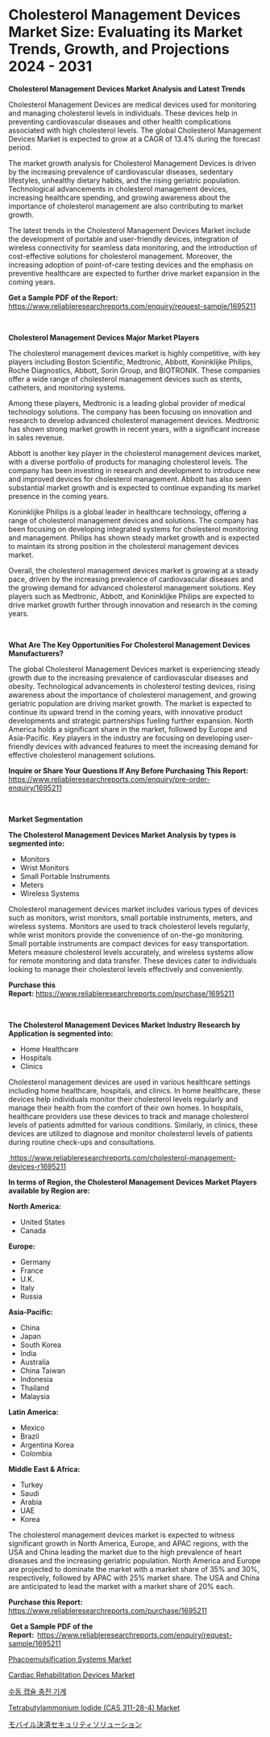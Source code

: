 <p><h1>Cholesterol Management Devices Market Size: Evaluating its Market Trends, Growth, and Projections 2024 - 2031</h1></p><p><strong>Cholesterol Management Devices Market Analysis and Latest Trends</strong></p>
<p><p>Cholesterol Management Devices are medical devices used for monitoring and managing cholesterol levels in individuals. These devices help in preventing cardiovascular diseases and other health complications associated with high cholesterol levels. The global Cholesterol Management Devices Market is expected to grow at a CAGR of 13.4% during the forecast period.</p><p>The market growth analysis for Cholesterol Management Devices is driven by the increasing prevalence of cardiovascular diseases, sedentary lifestyles, unhealthy dietary habits, and the rising geriatric population. Technological advancements in cholesterol management devices, increasing healthcare spending, and growing awareness about the importance of cholesterol management are also contributing to market growth.</p><p>The latest trends in the Cholesterol Management Devices Market include the development of portable and user-friendly devices, integration of wireless connectivity for seamless data monitoring, and the introduction of cost-effective solutions for cholesterol management. Moreover, the increasing adoption of point-of-care testing devices and the emphasis on preventive healthcare are expected to further drive market expansion in the coming years.</p></p>
<p><strong>Get a Sample PDF of the Report:&nbsp;</strong> <a href="https://www.reliableresearchreports.com/enquiry/request-sample/1695211">https://www.reliableresearchreports.com/enquiry/request-sample/1695211</a></p>
<p>&nbsp;</p>
<p><strong>Cholesterol Management Devices Major Market Players</strong></p>
<p><p>The cholesterol management devices market is highly competitive, with key players including Boston Scientific, Medtronic, Abbott, Koninklijke Philips, Roche Diagnostics, Abbott, Sorin Group, and BIOTRONIK. These companies offer a wide range of cholesterol management devices such as stents, catheters, and monitoring systems.</p><p>Among these players, Medtronic is a leading global provider of medical technology solutions. The company has been focusing on innovation and research to develop advanced cholesterol management devices. Medtronic has shown strong market growth in recent years, with a significant increase in sales revenue.</p><p>Abbott is another key player in the cholesterol management devices market, with a diverse portfolio of products for managing cholesterol levels. The company has been investing in research and development to introduce new and improved devices for cholesterol management. Abbott has also seen substantial market growth and is expected to continue expanding its market presence in the coming years.</p><p>Koninklijke Philips is a global leader in healthcare technology, offering a range of cholesterol management devices and solutions. The company has been focusing on developing integrated systems for cholesterol monitoring and management. Philips has shown steady market growth and is expected to maintain its strong position in the cholesterol management devices market.</p><p>Overall, the cholesterol management devices market is growing at a steady pace, driven by the increasing prevalence of cardiovascular diseases and the growing demand for advanced cholesterol management solutions. Key players such as Medtronic, Abbott, and Koninklijke Philips are expected to drive market growth further through innovation and research in the coming years.</p></p>
<p>&nbsp;</p>
<p><strong>What Are The Key Opportunities For Cholesterol Management Devices Manufacturers?</strong></p>
<p><p>The global Cholesterol Management Devices market is experiencing steady growth due to the increasing prevalence of cardiovascular diseases and obesity. Technological advancements in cholesterol testing devices, rising awareness about the importance of cholesterol management, and growing geriatric population are driving market growth. The market is expected to continue its upward trend in the coming years, with innovative product developments and strategic partnerships fueling further expansion. North America holds a significant share in the market, followed by Europe and Asia-Pacific. Key players in the industry are focusing on developing user-friendly devices with advanced features to meet the increasing demand for effective cholesterol management solutions.</p></p>
<p><strong>Inquire or Share Your Questions If Any Before Purchasing This Report:</strong> <a href="https://www.reliableresearchreports.com/enquiry/pre-order-enquiry/1695211">https://www.reliableresearchreports.com/enquiry/pre-order-enquiry/1695211</a></p>
<p>&nbsp;</p>
<p><strong>Market Segmentation</strong></p>
<p><strong>The Cholesterol Management Devices Market Analysis by types is segmented into:</strong></p>
<p><ul><li>Monitors</li><li>Wrist Monitors</li><li>Small Portable Instruments</li><li>Meters</li><li>Wireless Systems</li></ul></p>
<p><p>Cholesterol management devices market includes various types of devices such as monitors, wrist monitors, small portable instruments, meters, and wireless systems. Monitors are used to track cholesterol levels regularly, while wrist monitors provide the convenience of on-the-go monitoring. Small portable instruments are compact devices for easy transportation. Meters measure cholesterol levels accurately, and wireless systems allow for remote monitoring and data transfer. These devices cater to individuals looking to manage their cholesterol levels effectively and conveniently.</p></p>
<p><strong>Purchase this Report:&nbsp;</strong><a href="https://www.reliableresearchreports.com/purchase/1695211">https://www.reliableresearchreports.com/purchase/1695211</a></p>
<p>&nbsp;</p>
<p><strong>The Cholesterol Management Devices Market Industry Research by Application is segmented into:</strong></p>
<p><ul><li>Home Healthcare</li><li>Hospitals</li><li>Clinics</li></ul></p>
<p><p>Cholesterol management devices are used in various healthcare settings including home healthcare, hospitals, and clinics. In home healthcare, these devices help individuals monitor their cholesterol levels regularly and manage their health from the comfort of their own homes. In hospitals, healthcare providers use these devices to track and manage cholesterol levels of patients admitted for various conditions. Similarly, in clinics, these devices are utilized to diagnose and monitor cholesterol levels of patients during routine check-ups and consultations.</p></p>
<p><a href="https://www.reliableresearchreports.com/cholesterol-management-devices-r1695211">&nbsp;https://www.reliableresearchreports.com/cholesterol-management-devices-r1695211</a></p>
<p><strong>In terms of Region, the Cholesterol Management Devices Market Players available by Region are:</strong></p>
<p>
    <p> <strong> North America: </strong>
        <ul>
            <li>United States</li>
            <li>Canada</li>
        </ul>
        </p> 
    <p> <strong> Europe: </strong>
        <ul>
            <li>Germany</li>
            <li>France</li>
            <li>U.K.</li>
            <li>Italy</li>
            <li>Russia</li>
        </ul>
        </p> 
    <p> <strong> Asia-Pacific: </strong>
        <ul>
            <li>China</li>
            <li>Japan</li>
            <li>South Korea</li>
            <li>India</li>
            <li>Australia</li>
            <li>China Taiwan</li>
            <li>Indonesia</li>
            <li>Thailand</li>
            <li>Malaysia</li>
        </ul>
        </p> 
    <p> <strong> Latin America: </strong>
        <ul>
            <li>Mexico</li>
            <li>Brazil</li>
            <li>Argentina Korea</li>
            <li>Colombia</li>
        </ul>
        </p> 
    <p> <strong> Middle East & Africa: </strong>
        <ul>
            <li>Turkey</li>
            <li>Saudi</li>
            <li>Arabia</li>
            <li>UAE</li>
            <li>Korea</li>
        </ul>
    </p>
    </p>
<p><p>The cholesterol management devices market is expected to witness significant growth in North America, Europe, and APAC regions, with the USA and China leading the market due to the high prevalence of heart diseases and the increasing geriatric population. North America and Europe are projected to dominate the market with a market share of 35% and 30%, respectively, followed by APAC with 25% market share. The USA and China are anticipated to lead the market with a market share of 20% each.</p></p>
<p><strong>Purchase this Report: </strong><a href="https://www.reliableresearchreports.com/purchase/1695211">https://www.reliableresearchreports.com/purchase/1695211</a></p>
<p>&nbsp;<strong>Get a Sample PDF of the Report:&nbsp;&nbsp;</strong><a href="https://www.reliableresearchreports.com/enquiry/request-sample/1695211">https://www.reliableresearchreports.com/enquiry/request-sample/1695211</a></p>
<p><strong></strong></p>
<p><p><a href="https://github.com/Angelnienowdseej3e45z3p8c/Market-Research-Report-List-2/blob/main/phacoemulsification-systems-market.md">Phacoemulsification Systems Market</a></p><p><a href="https://github.com/angeliabkratze/Market-Research-Report-List-1/blob/main/cardiac-rehabilitation-devices-market.md">Cardiac Rehabilitation Devices Market</a></p><p><a href="https://medium.com/@kenyonjohns/%EC%88%98%EB%8F%99-%EC%BA%A1%EC%8A%90-%EC%B1%84%EC%9A%B0%EA%B8%B0-%EA%B8%B0%EA%B3%84-%EC%8B%9C%EC%9E%A5-%EC%8B%9C%EC%9E%A5-%EC%A0%90%EC%9C%A0%EC%9C%A8-%EC%8B%9C%EC%9E%A5-%EB%8F%99%ED%96%A5-%EB%B0%8F-%EB%AF%B8%EB%9E%98-%EC%84%B1%EC%9E%A5-%ED%83%90%EC%83%89-fc3df7cb9ca6">수동 캡슐 충전 기계</a></p><p><a href="https://issuu.com/reportprime-2/docs/tetrabutylammonium-iodide-cas-311-28-4-market-size">Tetrabutylammonium Iodide (CAS 311-28-4) Market</a></p><p><a href="https://github.com/klon646/Market-Research-Report-List-1/blob/main/707782450429.md">モバイル決済セキュリティソリューション</a></p></p>
